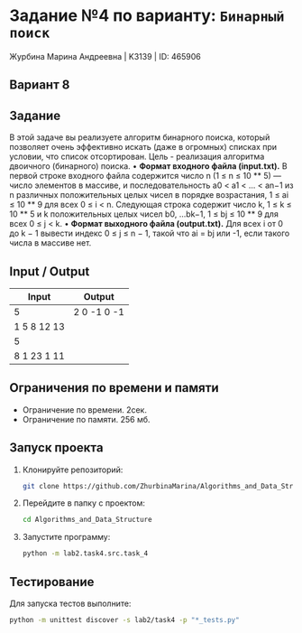 # Задание №4 по варианту: `Бинарный поиск`
Журбина Марина Андреевна | K3139 | ID: 465906

## Вариант 8

## Задание 
В этой задаче вы реализуете алгоритм бинарного поиска, который позволяет очень эффективно искать (даже в огромных) списках при условии, что список отсортирован. Цель - реализация алгоритма двоичного (бинарного) поиска.
• **Формат входного файла (input.txt).** В первой строке входного файла содержится число n (1 ≤ n ≤ 10 ** 5) — число элементов в массиве, и последовательность a0 < a1 < ... < an−1 из n различных положительных целых чисел в порядке возрастания, 1 ≤ ai ≤ 10 ** 9 для всех 0 ≤ i < n. Следующая строка содержит число k, 1 ≤ k ≤ 10 ** 5 и k положительных целых чисел b0, ...bk−1, 1 ≤ bj ≤ 10 ** 9 для всех 0 ≤ j < k.
• **Формат выходного файла (output.txt).** Для всех i от 0 до k − 1 вывести индекс 0 ≤ j ≤ n − 1, такой что ai = bj или -1, если такого числа в массиве нет.

## Input / Output 

| Input    | Output |
|----------|----------|
| 5    | 2 0 -1 0 -1   |
| 1 5 8 12 13    |    |
| 5    |    |
| 8 1 23 1 11    |    |

## Ограничения по времени и памяти

- Ограничение по времени. 2сек.
- Ограничение по памяти. 256 мб.


## Запуск проекта
1. Клонируйте репозиторий:
   ```bash
   git clone https://github.com/ZhurbinaMarina/Algorithms_and_Data_Structure.git
   ```
2. Перейдите в папку с проектом:
   ```bash
   cd Algorithms_and_Data_Structure
   ```
3. Запустите программу:
   ```bash
   python -m lab2.task4.src.task_4
   ```

## Тестирование
Для запуска тестов выполните:
```bash
python -m unittest discover -s lab2/task4 -p "*_tests.py"
```